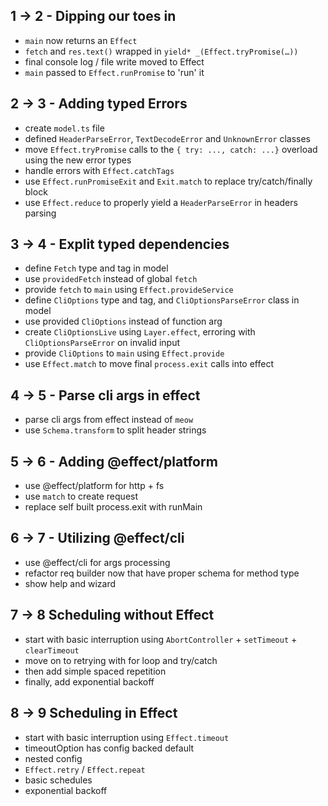 ## 1 -> 2 - Dipping our toes in

- `main` now returns an `Effect`
- `fetch` and `res.text()` wrapped in `yield* _(Effect.tryPromise(…))`
- final console log / file write moved to Effect
- `main` passed to `Effect.runPromise` to 'run' it

## 2 -> 3 - Adding typed Errors

- create `model.ts` file
- defined `HeaderParseError`, `TextDecodeError` and `UnknownError` classes
- move `Effect.tryPromise` calls to the `{ try: ..., catch: ...}` overload using the new error types
- handle errors with `Effect.catchTags`
- use `Effect.runPromiseExit` and `Exit.match` to replace try/catch/finally block
- use `Effect.reduce` to properly yield a `HeaderParseError` in headers parsing

## 3 -> 4 - Explit typed dependencies

- define `Fetch` type and tag in model
- use `providedFetch` instead of global `fetch`
- provide `fetch` to `main` using `Effect.provideService`
- define `CliOptions` type and tag, and `CliOptionsParseError` class in model
- use provided `CliOptions` instead of function arg
- create `CliOptionsLive` using `Layer.effect`, erroring with `CliOptionsParseError` on invalid input
- provide `CliOptions` to `main` using `Effect.provide`
- use `Effect.match` to move final `process.exit` calls into effect

## 4 -> 5 - Parse cli args in effect

- parse cli args from effect instead of `meow`
- use `Schema.transform` to split header strings

## 5 -> 6 - Adding @effect/platform

- use @effect/platform for http + fs
- use `match` to create request
- replace self built process.exit with runMain

## 6 -> 7 - Utilizing @effect/cli

- use @effect/cli for args processing
- refactor req builder now that have proper schema for method type
- show help and wizard

## 7 -> 8 Scheduling without Effect

- start with basic interruption using `AbortController` + `setTimeout` + `clearTimeout`
- move on to retrying with for loop and try/catch
- then add simple spaced repetition
- finally, add exponential backoff

## 8 -> 9 Scheduling in Effect

- start with basic interruption using `Effect.timeout`
- timeoutOption has config backed default
- nested config
- `Effect.retry` / `Effect.repeat`
- basic schedules
- exponential backoff
